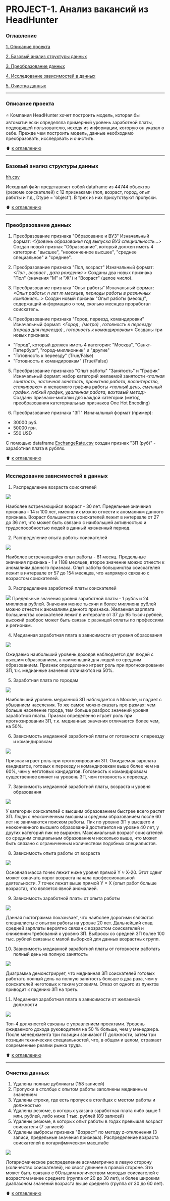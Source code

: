 # PROJECT-1. Анализ вакансий из HeadHunter 

### Оглавление 
[1. Описание проекта](https://github.com/IgorAbalakin/HH_data_project/blob/main/README.md#Описание-проекта) 

[2. Базовый анализ структуры данных](https://github.com/IgorAbalakin/HH_data_project/blob/main/README.md#Базовый-анализ-структуры-данных) 

[3. Преобразование данных](https://github.com/IgorAbalakin/HH_data_project/blob/main/README.md#Преобразование-данных) 

[4. Исследование зависимостей в данных](https://github.com/IgorAbalakin/HH_data_project/blob/main/README.md#Исследование-зависимостей-в-данных) 

[5. Очистка данных](https://github.com/IgorAbalakin/HH_data_project/blob/main/README.md#Очистка-данных) 
 
____
### Описание проекта 
⭐ Компания HeadHunter хочет построить модель, которая бы автоматически определяла примерный уровень заработной платы, подходящей пользователю, исходя из информации, которую он указал о себе. Прежде чем построить модель, данные необходимо преобразовать, исследовать и очистить.
 
:arrow_up: [к оглавлению](https://github.com/IgorAbalakin/HH_data_project/blob/main/README.md#Оглавление)

 ____
### Базовый анализ структуры данных
[hh.csv](https://drive.google.com/file/d/1IH_0aL3kU0N08PTw4wsdGGJUX-foeqjD/view?usp=sharing)

Исходный файл представляет собой dataframe из 44744 объектов (резюме соискателей) с 12 признаками (пол, возраст, город, опыт работы и т.д., Dtype = 'object'). В трех из них присутствуют пропуски.

:arrow_up: [к оглавлению](https://github.com/IgorAbalakin/HH_data_project/blob/main/README.md#Оглавление)

____
### Преобразование данных

1. Преобразование признака "Образование и ВУЗ"
Изначальный формат: *<Уровень образования год выпуска ВУЗ специальность...>*
Создан новый признак "Образование", который должен иметь 4 категории: "высшее", "неоконченное высшее", "среднее специальное" и "среднее".

2. Преобразование признака "Пол, возраст"
Изначальный формат: *<Пол , возраст , дата рождения >*
Созданы два новых признака "Пол" (значения "М" и "Ж") и "Возраст" (целое число).

3. Преобразование признака "Опыт работы"
Изначальный формат: *<Опыт работы: n лет m месяцев, периоды работы в различных компаниях…>*
Создан новый признак "Опыт работы (месяц)", содержащий информацию о том, сколько месяцев проработал соискатель.

4. Преобразование признака "Город, переезд, командировки"
Изначальный формат: *<Город , (метро) , готовность к переезду (города для переезда) , готовность к командировкам>*
Созданы три новых признака:
- "Город", который должен иметь 4 категории: "Москва", "Санкт-Петербург", "город-миллионник" и "другие"
- "Готовность к переезду" (True/False)
- "Готовность к командировкам" (True/False)

5. Преобразование признаков "Опыт работы" "Занятость" и "График"
Изначальный формат: набор категорий желаемой занятости *<полная занятость, частичная занятость, проектная работа, волонтерство, стажировка>* и желаемого графика работы *<полный день, сменный график, гибкий график, удаленная работа, вахтовый метод>*
Созданы признаки-мигалки для каждой категории (метод преобразования категориальных признаков One Hot Encoding)

6. Преобразование признака "ЗП"
Изначальный формат (пример):
- 30000 руб.
- 50000 грн.
- 550 USD

С помощью dataframe [ExchangeRate.csv](https://drive.google.com/file/d/1B2o74P-ScqCo7zHp3pPV1u-m5CEKawLV/view?usp=sharing) создан признак "ЗП (руб)" - заработная плата в рублях.

:arrow_up: [к оглавлению](https://github.com/IgorAbalakin/HH_data_project/blob/main/README.md#Оглавление)

 ____
### Исследование зависимостей в данных 

1. Распределение возраста соискателей 

![](https://github.com/IgorAbalakin/HH_data_project/blob/main/png/age%20distribution.png?raw=true) 

Наиболее встречающийся возраст - 30 лет. Предельные значения признака - 14 и 100 лет, именно их можно отнести к аномалиям данного признака. Возраст большинства соискателей лежит в интервале от 27 до 36 лет, что может быть связано с наибольшей активностью и трудоспособностью людей в данный жизненный период.

2. Распределение опыта работы соискателей

![](https://github.com/IgorAbalakin/HH_data_project/blob/main/png/work%20experience%20distribution.png?raw=true)

Наиболее встречающийся опыт работы - 81 месяц. Предельные значения признака - 1 и 1188 месяцев, второе значение можно отнести к аномалиям данного признака. Опыт работы большинства соискателей лежит в интервале от 57 до 154 месяцев, что напрямую связано с возрастом соискателей.

3. Распределение заработной платы соискателей

![](https://github.com/IgorAbalakin/HH_data_project/blob/main/png/wages%20distribution.png?raw=true) 
Предельные значения уровня заработной платы - 1 рубль и 24 миллиона рублей. Значения менее тысячи и более миллиона рублей можно отнести к аномалиям данного признака. Желаемая зарплата большинства соискателей лежит в интервале от 37 до 95 тысяч рублей, высокий разброс может быть связан с разницей оплаты по профессиям и регионам.

4. Медианная заработная плата в зависимости от уровня образования

![](https://github.com/IgorAbalakin/HH_data_project/blob/main/png/median%20salary%20vs%20education%20level.png?raw=true)

Ожидаемо наибольший уровень доходов наблюдается для людей с высшим образованием, а наименьший для людей со средним образованием. Признак определенно играет роль при прогнозировании ЗП, т.к. медианные значения отличаются на 50%.

5. Заработная плата по городам

![](https://github.com/IgorAbalakin/HH_data_project/blob/main/png/wages-city%20distribution.png?raw=true)

Наибольший уровень медианной ЗП наблюдается в Москве, и падает с убыванием населения. То же самое можно сказать про размах: чем больше население города, тем больше разброс значений уровня заработной платы. Признак определенно играет роль при прогнозировании ЗП, т.к. медианные значения отличаются более чем, на 50%.

6. Зависимость медианной заработной платы от готовности к переезду и командировкам

![](https://github.com/IgorAbalakin/HH_data_project/blob/main/png/median%20salary%20vs%20moving%20and%20trips.png?raw=true)

Признак играет роль при прогнозировании ЗП. Ожидаемая зарплата кандидатов, готовых к переезду и командировкам выше более чем на 60%, чем у неготовых кандидатов. Готовность к командировкам существеннее влияет на уровень ЗП, чем готовность к переезду.

7. Зависимость медианной заработной платы, возраста и уровня образования

![](https://github.com/IgorAbalakin/HH_data_project/blob/main/png/median%20salary%20vs%20education%20level%20and%20age.png?raw=true)

У категории соискателей с высшим образованием быстрее всего растет ЗП. Люди с неоконченным высшим и средним образованием после 60 лет не занимаются поиском работы. Пик по уровню ЗП у высшего и неоконченного высшего образований достигается на уровне 40 лет, у других категорий пик не выражен. Максимальный возраст соискателей со средним специальным образованием несколько выше, что может быть связано с ограниченным количеством подобных специалистов.

8. Зависимость опыта работы от возраста

![](https://github.com/IgorAbalakin/HH_data_project/blob/main/png/age%20vs%20work%20experience.png?raw=true)

Основная масса точек лежит ниже уровня прямой Y ≈ X-20. Этот сдвиг может означать порог возраста начала профессиональной деятельности. 7 точек лежат выше прямой Y = X (опыт работ больше возраста), что является явной аномалией.

9. Зависимость заработной платы от опыта работы

![](https://github.com/IgorAbalakin/HH_data_project/blob/main/png/mean%20salary%20vs%20work%20experience.png?raw=true)

Данная гистограмма показывает, что наиболее дорогими являются специалисты с опытом работы на уровне 20 лет. Дальнейший спад средней зарплаты вероятно связан с возрастом соискателей и снижением требований к уровню ЗП. Выбросы со средней ЗП более 100 тыс. рублей связаны с малой выборкой для данных возрастных групп.

10. Зависимость медианной заработной платы от готовности работать полный день на полную занятость

![](https://github.com/IgorAbalakin/HH_data_project/blob/main/png/median%20salary%20vs%20total%20busyness.png?raw=true)

Диаграмма демонстрирует, что медианная ЗП соискателей готовых работать полный день на полную занятость больше в два раза, чем у соискателей неготовых к таким условиям. Отказ от одного из пунктов приводит к падению ЗП на треть.

11. Медианная заработная плата в зависимости от желаемой должности

![](https://github.com/IgorAbalakin/HH_data_project/blob/main/png/median%20salary%20vs%20job%20position.png?raw=true)

Топ-4 должностей связаны с управлением проектами. Уровень ожидаемого дохода руководителя на 50 % больше, чем у менеджера. После менеджмента три позиции занимают IT должности, затем три позиции технических специальностей, что, в общем и целом, отражает современные реалии рынка труда.

:arrow_up: [к оглавлению](https://github.com/IgorAbalakin/HH_data_project/blob/main/README.md#Оглавление)
 
____
### Очистка данных

1. Удалены полные дубликаты (158 записей)
2. Пропуски в столбце с опытом работы заполнены медианным значением
3. Удалены строки, где есть пропуск в столбцах с местом работы и должностью
4. Удалены резюме, в которых указана заработная плата либо выше 1 млн. рублей, либо ниже 1 тыс. рублей (89 записей)
5. Удалены резюме, в которых опыт работы в годах превышал возраст соискателя (7 записей)
6. Удалены выбросы признака "Возраст" по методу z-отклонения (3 записи, предельные значения признака).
Распределение возраста соискателей в логарифмическом масштабе

![](https://github.com/IgorAbalakin/HH_data_project/blob/main/png/age%20distribution%20(logarithmic%20scale).png?raw=true)

Логарифмическое распределение асимметрично в левую сторону (количество соискателей), но хвост длиннее в правой стороне. Это может быть связано с бОльшим количеством молодых соискателей с возрастом менее среднего (группа от 20 до 30 лет), и более широким диапазоном значений возраста выше среднего (группа от 30 до 60 лет).

:arrow_up: [к оглавлению](https://github.com/IgorAbalakin/HH_data_project/blob/main/README.md#Оглавление)
 
